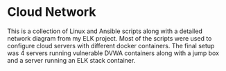# Cloud Network
This is a collection of Linux and Ansible scripts along with a detailed network diagram from my ELK project. 
Most of the scripts were used to configure cloud servers with different docker containers.
The final setup was 4 servers running vulnerable DVWA containers along with a jump box and a server running an ELK stack container.
